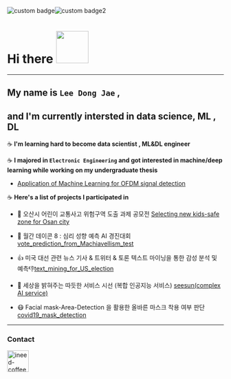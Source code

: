![custom badge](https://img.shields.io/badge/status-FOCUSED-blueviolet)![custom badge2](https://img.shields.io/badge/version-0.1.%3F%3F%3F-orange)
<h1 align="left">Hi there <img src="https://media.giphy.com/media/iDOOSqoC0k3VeT9rd5/giphy.gif" width="75px"></a></h1>

---

## My name is __`Lee Dong Jae`__ ,
## and I'm currently intersted in data science, ML , DL 

  


:coffee: __I'm learning hard to become data scientist , ML&DL engineer__ 

:coffee: __I majored in `Electronic Engineering` and got interested in machine/deep learning while working on my undergraduate thesis__  
- [Application of Machine Learning for OFDM signal detection](https://github.com/ineed-coffee/Application-of-Machine-Learning-for-OFDM-signal-detection) 
  

:coffee: __Here's a list of projects I participated in__ 

- :car: 오산시 어린이 교통사고 위험구역 도출 과제 공모전 [Selecting new kids-safe zone for Osan city](https://github.com/ineed-coffee/Osan-Si_-Identify-_TA_DangerZones)
  
- 📝 월간 데이콘 8 : 심리 성향 예측 AI 경진대회 [vote_prediction_from_Machiavellism_test](https://github.com/ineed-coffee/vote_prediction_from_Machiavellism_test)
  
- 👍 미국 대선 관련 뉴스 기사 & 트위터 & 토론 텍스트 마이닝을 통한 감성 분석 및 예측👎[text_mining_for_US_election](https://github.com/ineed-coffee/text_mining_for_US_election)
  
- 🎁 세상을 밝혀주는 따듯한 서비스 시선 (복합 인공지능 서비스) [seesun\(complex AI service\)](https://github.com/ineed-coffee/seesun) 
  
- 😷 Facial mask-Area-Detection 을 활용한 올바른 마스크 착용 여부 판단 [covid19_mask_detection](https://github.com/ineed-coffee/covid19_mask_detection) 

---

### Contact
<p align="left">
<a href=mailto:leey93ssu@gmail.com target="blank"><img align="center" src=https://www.flaticon.com/svg/static/icons/svg/561/561188.svg alt="ineed-coffee" height="50" width="50" /></a>
</p>
<!--
**ineed-coffee/ineed-coffee** is a ✨ _special_ ✨ repository because its `README.md` (this file) appears on your GitHub profile.

Here are some ideas to get you started:

- 🔭 I’m currently working on ...
- 🌱 I’m currently learning ...
- 👯 I’m looking to collaborate on ...
- 🤔 I’m looking for help with ...
- 💬 Ask me about ...
- 📫 How to reach me: ...
- 😄 Pronouns: ...
- ⚡ Fun fact: ...
## Languages and Tools

<p align="left">
<img src="asset/python.svg" alt="python" width="50" height="50"/>

<img src="asset/dotnet.png" alt="dotnet" width="50" height="50"/>
</p>
-->
